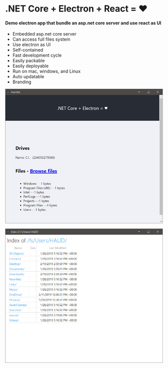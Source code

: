 # .NET Core + Electron + React = ♥

#### Demo electron app that bundle an asp.net core server and use react as UI

* Embedded asp.net core server
* Can access full files system
* Use electron as UI
* Self-contained
* Fast development cycle
* Easily packable
* Easily deployable
* Run on mac, windows, and Linux
* Auto updatable
* Branding

![Screen shoot](https://github.com/HalidCisse/Acembly.Ftx/raw/master/Doc/home.png)


![Screen shoot](https://github.com/HalidCisse/Acembly.Ftx/raw/master/Doc/files.png)
